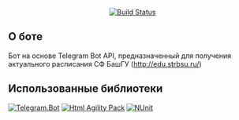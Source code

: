 <p align="center"><a href="https://travis-ci.com/github/y0ung3r/ScheduleBot"><img src="https://travis-ci.com/y0ung3r/ScheduleBot.svg?branch=master" alt="Build Status"></a></p>

## О боте
Бот на основе Telegram Bot API, предназначенный для получения актуального расписания СФ БашГУ (http://edu.strbsu.ru/)

## Использованные библиотеки
[![Telegram.Bot](https://avatars.githubusercontent.com/u/29953658?s=110&v=4 "Telegram.Bot")](https://github.com/TelegramBots/Telegram.Bot "Telegram.Bot") [![Html Agility Pack](https://avatars.githubusercontent.com/u/11062426?s=200&v=4 "Html Agility Pack")](https://github.com/zzzprojects/html-agility-pack "Html Agility Pack") [![NUnit](https://avatars.githubusercontent.com/u/2678858?s=100&v=4 "NUnit")](https://github.com/nunit/nunit "NUnit")
